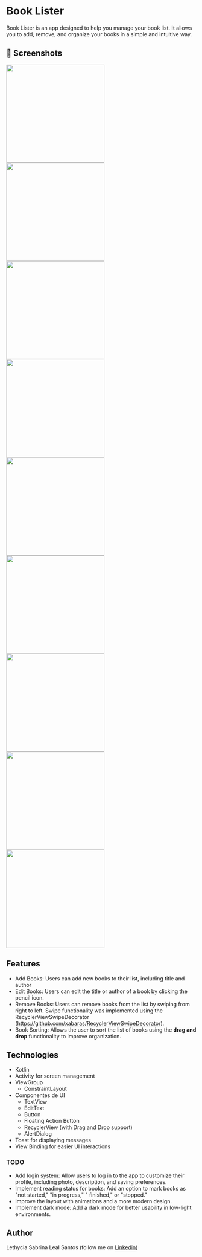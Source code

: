 # Book Lister

Book Lister is an app designed to help you manage your book list. It allows you to add, remove, and
organize your books in a simple and intuitive way.

## :camera_flash: Screenshots

<!-- You can add more screenshots here if you like -->
<img src="/result/book_home.png" width="260"> <img src="/result/book_add.png" width="260"> <img src="/result/book_toast_title.png" width="260"> 
<img src="/result/book_recycler.png" width="260"> <img src="/result/book_update.png" width="260"> <img src="/result/book_recycler2.png" width="260">
<img src="/result/book_delete.png" width="260"> <img src="/result/book_toast_delete.png" width="260"> <img src="/result/book_toast_deleted.png" width="260">

## Features

* Add Books: Users can add new books to their list, including title and author
* Edit Books: Users can edit the title or author of a book by clicking the pencil icon.
* Remove Books: Users can remove books from the list by swiping from right to left. Swipe
  functionality was implemented using the
  RecyclerViewSwipeDecorator (https://github.com/xabaras/RecyclerViewSwipeDecorator).
* Book Sorting: Allows the user to sort the list of books using the **drag and drop** functionality
  to improve organization.

## Technologies

* Kotlin
* Activity for screen management
* ViewGroup
    - ConstraintLayout
* Componentes de UI
    - TextView
    - EditText
    - Button
    - Floating Action Button
    - RecyclerView (with Drag and Drop support)
    - AlertDialog
* Toast for displaying messages
* View Binding for easier UI interactions

### TODO

- Add login system: Allow users to log in to the app to customize their profile, including photo,
  description, and saving preferences.
- Implement reading status for books: Add an option to mark books as "not started," "in progress," "
  finished," or "stopped."
- Improve the layout with animations and a more modern design.
- Implement dark mode: Add a dark mode for better usability in low-light environments.

## Author

Lethycia Sabrina Leal Santos (follow me
on [Linkedin](https://www.linkedin.com/in/lethyciasabrinaleal/))
